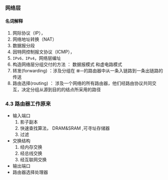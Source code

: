 

### 网络层

#### 名词解释
 1. 网际协议（IP）， 
 2. 网络地址转换（NAT） 
 3. 数据报分段 
 4. 因特网控制报文协议（ICMP），
 5. `IPv6，IPv4`，网络层编址
 6. 构造网络层分组交付的方法 ： 数据报模式 和虚电路模式
 7. 转发(forwarding) ：涉及分组在 `单一`的路由器中从一条入链路到一条出链路的传送
8. 路由选择(routing) ： 涉及一个网络的所有路由器，他们经路由协议共同交互，决定分组从源到目的的结点所采用的路径

### 4.3 路由器工作原来

* 输入端口
    1. 影子副本
    2. 快速查找算法， DRAM&SRAM ,可寻址存储器
    3. 过滤
* 交换结构
    1. 经内存交换
    2. 经总线交换
    3. 经互联网交换
* 输出端口
* 路由器选择处理器
